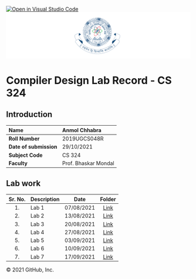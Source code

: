 [![Open in Visual Studio Code](https://classroom.github.com/assets/open-in-vscode-f059dc9a6f8d3a56e377f745f24479a46679e63a5d9fe6f495e02850cd0d8118.svg)](https://classroom.github.com/online_ide?assignment_repo_id=5517607&assignment_repo_type=AssignmentRepo)
![iiit ranchi logo](iiitranchilogo.png)

# Compiler Design Lab Record - CS 324

## Introduction

| **Name** | Anmol Chhabra |
| :-- | :-- |
| **Roll Number** | 2019UGCS048R |
| **Date of submission** | 29/10/2021 |
| **Subject Code** | CS 324 |
| **Faculty** | Prof. Bhaskar Mondal |

## Lab work

| Sr. No. | Description | Date | Folder |
| :--: | :---- | :--: | :--: |
| 1. | Lab 1 | 07/08/2021 | [Link](./Files/LAB1) |
| 2. | Lab 2 | 13/08/2021 | [Link](./Files/LAB2) |
| 3. | Lab 3 | 20/08/2021 | [Link](./Files/LAB3) |
| 4. | Lab 4 | 27/08/2021 | [Link](./Files/LAB4) |
| 5. | Lab 5 | 03/09/2021 | [Link](./Files/LAB5) |
| 6. | Lab 6 | 10/09/2021 | [Link](./Files/LAB6) |
| 7. | Lab 7 | 17/09/2021 | [Link](./Files/LAB7) |
© 2021 GitHub, Inc.
